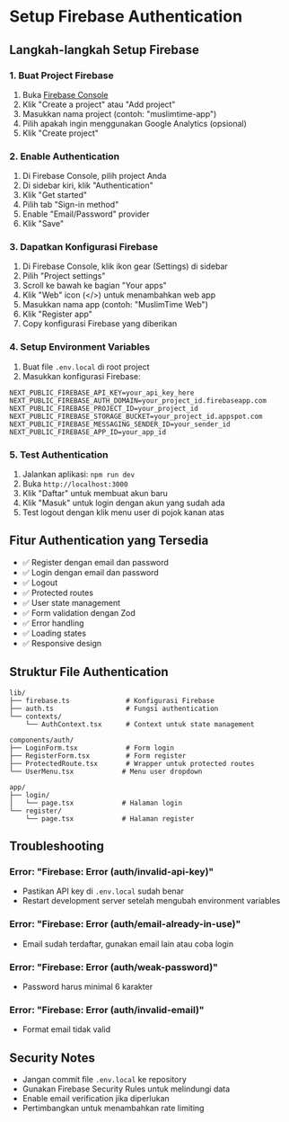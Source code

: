 # Setup Firebase Authentication

## Langkah-langkah Setup Firebase

### 1. Buat Project Firebase
1. Buka [Firebase Console](https://console.firebase.google.com/)
2. Klik "Create a project" atau "Add project"
3. Masukkan nama project (contoh: "muslimtime-app")
4. Pilih apakah ingin menggunakan Google Analytics (opsional)
5. Klik "Create project"

### 2. Enable Authentication
1. Di Firebase Console, pilih project Anda
2. Di sidebar kiri, klik "Authentication"
3. Klik "Get started"
4. Pilih tab "Sign-in method"
5. Enable "Email/Password" provider
6. Klik "Save"

### 3. Dapatkan Konfigurasi Firebase
1. Di Firebase Console, klik ikon gear (Settings) di sidebar
2. Pilih "Project settings"
3. Scroll ke bawah ke bagian "Your apps"
4. Klik "Web" icon (</>) untuk menambahkan web app
5. Masukkan nama app (contoh: "MuslimTime Web")
6. Klik "Register app"
7. Copy konfigurasi Firebase yang diberikan

### 4. Setup Environment Variables
1. Buat file `.env.local` di root project
2. Masukkan konfigurasi Firebase:

```env
NEXT_PUBLIC_FIREBASE_API_KEY=your_api_key_here
NEXT_PUBLIC_FIREBASE_AUTH_DOMAIN=your_project_id.firebaseapp.com
NEXT_PUBLIC_FIREBASE_PROJECT_ID=your_project_id
NEXT_PUBLIC_FIREBASE_STORAGE_BUCKET=your_project_id.appspot.com
NEXT_PUBLIC_FIREBASE_MESSAGING_SENDER_ID=your_sender_id
NEXT_PUBLIC_FIREBASE_APP_ID=your_app_id
```

### 5. Test Authentication
1. Jalankan aplikasi: `npm run dev`
2. Buka `http://localhost:3000`
3. Klik "Daftar" untuk membuat akun baru
4. Klik "Masuk" untuk login dengan akun yang sudah ada
5. Test logout dengan klik menu user di pojok kanan atas

## Fitur Authentication yang Tersedia

- ✅ Register dengan email dan password
- ✅ Login dengan email dan password
- ✅ Logout
- ✅ Protected routes
- ✅ User state management
- ✅ Form validation dengan Zod
- ✅ Error handling
- ✅ Loading states
- ✅ Responsive design

## Struktur File Authentication

```
lib/
├── firebase.ts              # Konfigurasi Firebase
├── auth.ts                  # Fungsi authentication
└── contexts/
    └── AuthContext.tsx      # Context untuk state management

components/auth/
├── LoginForm.tsx            # Form login
├── RegisterForm.tsx         # Form register
├── ProtectedRoute.tsx       # Wrapper untuk protected routes
└── UserMenu.tsx            # Menu user dropdown

app/
├── login/
│   └── page.tsx            # Halaman login
└── register/
    └── page.tsx            # Halaman register
```

## Troubleshooting

### Error: "Firebase: Error (auth/invalid-api-key)"
- Pastikan API key di `.env.local` sudah benar
- Restart development server setelah mengubah environment variables

### Error: "Firebase: Error (auth/email-already-in-use)"
- Email sudah terdaftar, gunakan email lain atau coba login

### Error: "Firebase: Error (auth/weak-password)"
- Password harus minimal 6 karakter

### Error: "Firebase: Error (auth/invalid-email)"
- Format email tidak valid

## Security Notes

- Jangan commit file `.env.local` ke repository
- Gunakan Firebase Security Rules untuk melindungi data
- Enable email verification jika diperlukan
- Pertimbangkan untuk menambahkan rate limiting
